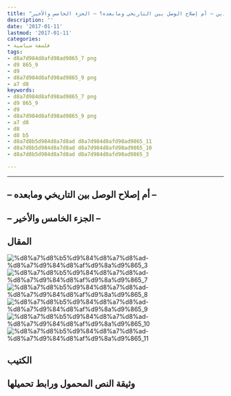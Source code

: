 ```yaml
---
title: "إصلاح الدين – أم إصلاح الوصل بين التاريخي ومابعده؟ – الجزء الخامس والأخير"
description: ''
date: '2017-01-11'
lastmod: '2017-01-11'
categories:
- فلسفة سياسية
tags:
- d8a7d984d8afd98ad9865_7 png
- d9 865_9
- d9
- d8a7d984d8afd98ad9865_9 png
- a7 d8
keywords:
- d8a7d984d8afd98ad9865_7 png
- d9 865_9
- d9
- d8a7d984d8afd98ad9865_9 png
- a7 d8
- d8
- d8 b5
- d8a7d8b5d984d8a7d8ad d8a7d984d8afd98ad9865_11
- d8a7d8b5d984d8a7d8ad d8a7d984d8afd98ad9865_10
- d8a7d8b5d984d8a7d8ad d8a7d984d8afd98ad9865_3

---
```

****

## **– أم إصلاح الوصل بين التاريخي ومابعده –**

## **– الجزء الخامس والأخير –**

## المقال

![%d8%a7%d8%b5%d9%84%d8%a7%d8%ad-%d8%a7%d9%84%d8%af%d9%8a%d9%865_3](https://abouyaarebmarzouki.wordpress.com/wp-content/uploads/2017/01/d8a7d8b5d984d8a7d8ad-d8a7d984d8afd98ad9865_3.png?w=648) ![%d8%a7%d8%b5%d9%84%d8%a7%d8%ad-%d8%a7%d9%84%d8%af%d9%8a%d9%865_7](https://abouyaarebmarzouki.wordpress.com/wp-content/uploads/2017/01/d8a7d8b5d984d8a7d8ad-d8a7d984d8afd98ad9865_7.png?w=648) ![%d8%a7%d8%b5%d9%84%d8%a7%d8%ad-%d8%a7%d9%84%d8%af%d9%8a%d9%865_8](https://abouyaarebmarzouki.wordpress.com/wp-content/uploads/2017/01/d8a7d8b5d984d8a7d8ad-d8a7d984d8afd98ad9865_8.png?w=648) ![%d8%a7%d8%b5%d9%84%d8%a7%d8%ad-%d8%a7%d9%84%d8%af%d9%8a%d9%865_9](https://abouyaarebmarzouki.wordpress.com/wp-content/uploads/2017/01/d8a7d8b5d984d8a7d8ad-d8a7d984d8afd98ad9865_9.png?w=648) ![%d8%a7%d8%b5%d9%84%d8%a7%d8%ad-%d8%a7%d9%84%d8%af%d9%8a%d9%865_10](https://abouyaarebmarzouki.wordpress.com/wp-content/uploads/2017/01/d8a7d8b5d984d8a7d8ad-d8a7d984d8afd98ad9865_10.png?w=648) ![%d8%a7%d8%b5%d9%84%d8%a7%d8%ad-%d8%a7%d9%84%d8%af%d9%8a%d9%865_11](https://abouyaarebmarzouki.wordpress.com/wp-content/uploads/2017/01/d8a7d8b5d984d8a7d8ad-d8a7d984d8afd98ad9865_11.png?w=648)

## الكتيب

## وثيقة النص المحمول ورابط تحميلها

###